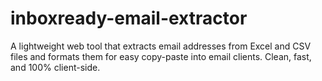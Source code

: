 # inboxready-email-extractor
A lightweight web tool that extracts email addresses from Excel and CSV files and formats them for easy copy-paste into email clients. Clean, fast, and 100% client-side.
